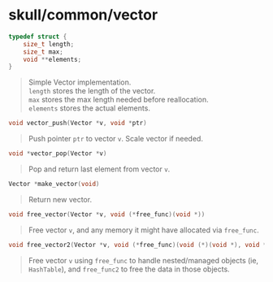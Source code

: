 # skull/common/vector

```c
typedef struct {
	size_t length;
	size_t max;
	void **elements;
}
```

> Simple Vector implementation.
> \
> `length` stores the length of the vector.
> \
> `max` stores the max length needed before reallocation.
> \
> `elements` stores the actual elements.

```c
void vector_push(Vector *v, void *ptr)
```

> Push pointer `ptr` to vector `v`. Scale vector if needed.

```c
void *vector_pop(Vector *v)
```

> Pop and return last element from vector `v`.

```c
Vector *make_vector(void)
```

> Return new vector.

```c
void free_vector(Vector *v, void (*free_func)(void *))
```

> Free vector `v`, and any memory it might have allocated via `free_func`.

```c
void free_vector2(Vector *v, void (*free_func)(void (*)(void *), void *), void (*free_func2)(void *))
```

> Free vector `v` using `free_func` to handle nested/managed objects
> (ie, `HashTable`), and `free_func2` to free the data in those objects.

